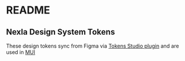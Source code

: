 # README
## Nexla Design System Tokens
These design tokens sync from Figma via <a href="https://tokens.studio/">Tokens Studio plugin</a> and are used in <a href="https://mui.com/material-ui/experimental-api/css-theme-variables/customization/#adding-new-theme-tokens">MUI</a>
